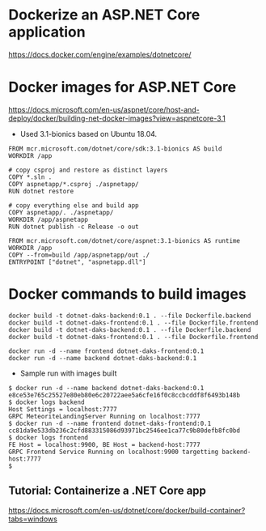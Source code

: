 # Dockerize an ASP.NET Core application
https://docs.docker.com/engine/examples/dotnetcore/

# Docker images for ASP.NET Core
https://docs.microsoft.com/en-us/aspnet/core/host-and-deploy/docker/building-net-docker-images?view=aspnetcore-3.1

* Used 3.1-bionics based on Ubuntu 18.04.

```
FROM mcr.microsoft.com/dotnet/core/sdk:3.1-bionics AS build
WORKDIR /app

# copy csproj and restore as distinct layers
COPY *.sln .
COPY aspnetapp/*.csproj ./aspnetapp/
RUN dotnet restore

# copy everything else and build app
COPY aspnetapp/. ./aspnetapp/
WORKDIR /app/aspnetapp
RUN dotnet publish -c Release -o out

FROM mcr.microsoft.com/dotnet/core/aspnet:3.1-bionics AS runtime
WORKDIR /app
COPY --from=build /app/aspnetapp/out ./
ENTRYPOINT ["dotnet", "aspnetapp.dll"]
```

# Docker commands to build images
```
docker build -t dotnet-daks-backend:0.1 . --file Dockerfile.backend
docker build -t dotnet-daks-frontend:0.1 . --file Dockerfile.frontend
docker build -t dotnet-daks-backend:0.1 . --file Dockerfile.backend
docker build -t dotnet-daks-frontend:0.1 . --file Dockerfile.frontend

docker run -d --name frontend dotnet-daks-frontend:0.1
docker run -d --name backend dotnet-daks-backend:0.1
```
* Sample run with images built

```
$ docker run -d --name backend dotnet-daks-backend:0.1
e8ce53e765c25527e80eb80e6c20722aee5a6cfe16f0c8ccbcddf8f6493b148b
$ docker logs backend
Host Settings = localhost:7777
GRPC MeteoriteLandingServer Running on localhost:7777
$ docker run -d --name frontend dotnet-daks-frontend:0.1
cc81da9e533db236c2cfd883315086d93971bc2546ee1ca77c9b80defb8fc0bd
$ docker logs frontend
FE Host = localhost:9900, BE Host = backend-host:7777
GRPC Frontend Service Running on localhost:9900 targetting backend-host:7777
$
```


## Tutorial: Containerize a .NET Core app
https://docs.microsoft.com/en-us/dotnet/core/docker/build-container?tabs=windows

